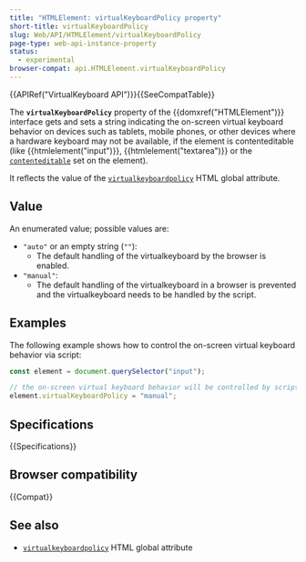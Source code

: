 ```yaml
---
title: "HTMLElement: virtualKeyboardPolicy property"
short-title: virtualKeyboardPolicy
slug: Web/API/HTMLElement/virtualKeyboardPolicy
page-type: web-api-instance-property
status:
  - experimental
browser-compat: api.HTMLElement.virtualKeyboardPolicy
---
```


{{APIRef("VirtualKeyboard API")}}{{SeeCompatTable}}

The **`virtualKeyboardPolicy`** property of the {{domxref("HTMLElement")}} interface gets and sets a string indicating the on-screen virtual keyboard behavior on devices such as tablets, mobile phones, or other devices where a hardware keyboard may not be available, if the element is contenteditable (like {{htmlelement("input")}}, {{htmlelement("textarea")}} or the [`contenteditable`](/en-US/docs/Web/HTML/Global_attributes/contenteditable) set on the element).

It reflects the value of the [`virtualkeyboardpolicy`](/en-US/docs/Web/HTML/Global_attributes/virtualkeyboardpolicy) HTML global attribute.

## Value

An enumerated value; possible values are:

- `"auto"` or an empty string (`""`):
  - The default handling of the virtualkeyboard by the browser is enabled.
- `"manual"`:
  - The default handling of the virtualkeyboard in a browser is prevented and the virtualkeyboard needs to be handled by the script.

## Examples

The following example shows how to control the on-screen virtual keyboard behavior via script:

```js
const element = document.querySelector("input");

// the on-screen virtual keyboard behavior will be controlled by script manually
element.virtualKeyboardPolicy = "manual";
```

## Specifications

{{Specifications}}

## Browser compatibility

{{Compat}}

## See also

- [`virtualkeyboardpolicy`](/en-US/docs/Web/HTML/Global_attributes#virtualkeyboardpolicy) HTML global attribute
